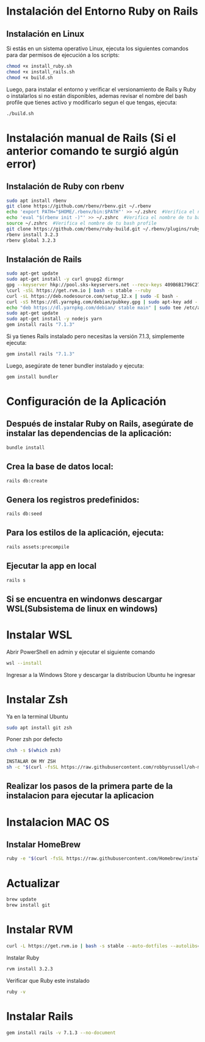 # Instalación del Entorno Ruby on Rails

## Instalación en Linux

Si estás en un sistema operativo Linux, ejecuta los siguientes comandos para dar permisos de ejecución a los scripts:

```bash
chmod +x install_ruby.sh
chmod +x install_rails.sh
chmod +x build.sh
```

Luego, para instalar el entorno y verificar el versionamiento de Rails y Ruby o instalarlos si no están disponibles, ademas revisar el nombre del bash profile que tienes activo y modificarlo segun el que tengas, ejecuta:

```bash
./build.sh
```

# Instalación manual de Rails (Si el anterior comando te surgió algún error)

## Instalación de Ruby con rbenv

```bash
sudo apt install rbenv
git clone https://github.com/rbenv/rbenv.git ~/.rbenv
echo 'export PATH="$HOME/.rbenv/bin:$PATH"' >> ~/.zshrc  #Verifica el nombre de tu bash profile
echo 'eval "$(rbenv init -)"' >> ~/.zshrc  #Verifica el nombre de tu bash profile
source ~/.zshrc  #Verifica el nombre de tu bash profile
git clone https://github.com/rbenv/ruby-build.git ~/.rbenv/plugins/ruby-build
rbenv install 3.2.3
rbenv global 3.2.3
```

## Instalación de Rails

```bash
sudo apt-get update
sudo apt-get install -y curl gnupg2 dirmngr
gpg --keyserver hkp://pool.sks-keyservers.net --recv-keys 409B6B1796C275462A1703113804BB82D39DC0E3 7D2BAF1CF37B13E2069D6956105BD0E739499BDB
\curl -sSL https://get.rvm.io | bash -s stable --ruby
curl -sL https://deb.nodesource.com/setup_12.x | sudo -E bash -
curl -sS https://dl.yarnpkg.com/debian/pubkey.gpg | sudo apt-key add -
echo "deb https://dl.yarnpkg.com/debian/ stable main" | sudo tee /etc/apt/sources.list.d/yarn.list
sudo apt-get update
sudo apt-get install -y nodejs yarn
gem install rails "7.1.3"
```

Si ya tienes Rails instalado pero necesitas la versión 7.1.3, simplemente ejecuta:

```bash
gem install rails "7.1.3"
```

Luego, asegúrate de tener bundler instalado y ejecuta:
```bash
gem install bundler
```

# Configuración de la Aplicación

## Después de instalar Ruby on Rails, asegúrate de instalar las dependencias de la aplicación:

```bash
bundle install
```

## Crea la base de datos local:
```bash
rails db:create
```

## Genera los registros predefinidos:
```bash
rails db:seed
```

## Para los estilos de la aplicación, ejecuta:
```bash
rails assets:precompile
```

## Ejecutar la app en local
```bash
rails s
```

## Si se encuentra en windonws descargar WSL(Subsistema de linux en windows)

# Instalar WSL

Abrir PowerShell en admin y ejecutar el siguiente comando
```bash
wsl --install
```

Ingresar a la Windows Store y descargar la distribucion Ubuntu he ingresar

# Instalar Zsh

Ya en la terminal Ubuntu 
```bash
sudo apt install git zsh
```

Poner zsh por defecto
```bash
chsh -s $(which zsh)
```

```bash
INSTALAR OH MY ZSH
sh -c "$(curl -fsSL https://raw.githubusercontent.com/robbyrussell/oh-my-zsh/master/tools/install.sh)"
```

## Realizar los pasos de la primera parte de la instalacion para ejecutar la aplicacion

# Instalacion MAC OS

## Instalar HomeBrew

```bash
ruby -e "$(curl -fsSL https://raw.githubusercontent.com/Homebrew/install/master/install)"
```

# Actualizar 

```bash
brew update
brew install git
```

# Instalar RVM
```bash
curl -L https://get.rvm.io | bash -s stable --auto-dotfiles --autolibs=enable --rails
```
Instalar Ruby 
```bash
rvm install 3.2.3
```
Verificar que Ruby este instalado
```bash
ruby -v
```

# Instalar Rails 
```bash
gem install rails -v 7.1.3 --no-document
```
